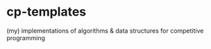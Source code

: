 # cp-templates
(my) implementations of algorithms &amp; data structures for competitive programming
